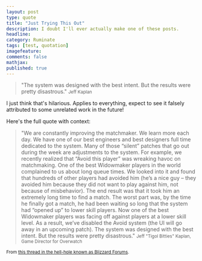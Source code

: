 ```yaml
---
layout: post
type: quote
title: "Just Trying This Out"
description: I doubt I'll ever actually make one of these posts.
headline:
category: Ruminate
tags: [test, quotation]
imagefeature:
comments: false
mathjax:
published: true
---
```


>&quot;The system was designed with the best intent. But the results were pretty disastrous.&quot;
><small>Jeff Kaplan</small>

I just think that's hilarious. Applies to everything, expect to see it falsely attributed to some unrelated work in the future!

Here's the full quote with context:

>&quot;We are constantly improving the matchmaker. We learn more each day. We have one of our best engineers and best designers full time dedicated to the system. Many of those “silent” patches that go out during the week are adjustments to the system. For example, we recently realized that “Avoid this player” was wreaking havoc on matchmaking. One of the best Widowmaker players in the world complained to us about long queue times. We looked into it and found that hundreds of other players had avoided him (he’s a nice guy – they avoided him because they did not want to play against him, not because of misbehavior). The end result was that it took him an extremely long time to find a match. The worst part was, by the time he finally got a match, he had been waiting so long that the system had “opened up” to lower skill players. Now one of the best Widowmaker players was facing off against players at a lower skill level. As a result, we’ve disabled the Avoid system (the UI will go away in an upcoming patch). The system was designed with the best intent. But the results were pretty disastrous.&quot;
><small>Jeff \"Tigol Bitties\" Kaplan, Game Director for Overwatch

From [this thread in the hell-hole known as Blizzard Forums](http://us.battle.net/forums/en/overwatch/topic/20745504371).
